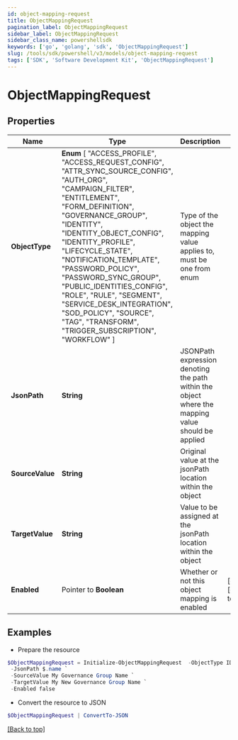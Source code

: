 ```yaml
---
id: object-mapping-request
title: ObjectMappingRequest
pagination_label: ObjectMappingRequest
sidebar_label: ObjectMappingRequest
sidebar_class_name: powershellsdk
keywords: ['go', 'golang', 'sdk', 'ObjectMappingRequest'] 
slug: /tools/sdk/powershell/v3/models/object-mapping-request
tags: ['SDK', 'Software Development Kit', 'ObjectMappingRequest']
---
```



# ObjectMappingRequest

## Properties

Name | Type | Description | Notes
------------ | ------------- | ------------- | -------------
**ObjectType** |   **Enum** [  "ACCESS_PROFILE",    "ACCESS_REQUEST_CONFIG",    "ATTR_SYNC_SOURCE_CONFIG",    "AUTH_ORG",    "CAMPAIGN_FILTER",    "ENTITLEMENT",    "FORM_DEFINITION",    "GOVERNANCE_GROUP",    "IDENTITY",    "IDENTITY_OBJECT_CONFIG",    "IDENTITY_PROFILE",    "LIFECYCLE_STATE",    "NOTIFICATION_TEMPLATE",    "PASSWORD_POLICY",    "PASSWORD_SYNC_GROUP",    "PUBLIC_IDENTITIES_CONFIG",    "ROLE",    "RULE",    "SEGMENT",    "SERVICE_DESK_INTEGRATION",    "SOD_POLICY",    "SOURCE",    "TAG",    "TRANSFORM",    "TRIGGER_SUBSCRIPTION",    "WORKFLOW" ] | Type of the object the mapping value applies to, must be one from enum | 
**JsonPath** |  **String** | JSONPath expression denoting the path within the object where the mapping value should be applied | 
**SourceValue** |  **String** | Original value at the jsonPath location within the object | 
**TargetValue** |  **String** | Value to be assigned at the jsonPath location within the object | 
**Enabled** |  Pointer to **Boolean** | Whether or not this object mapping is enabled | [optional] [default to $false]

## Examples

- Prepare the resource
```powershell
$ObjectMappingRequest = Initialize-ObjectMappingRequest  -ObjectType IDENTITY `
 -JsonPath $.name `
 -SourceValue My Governance Group Name `
 -TargetValue My New Governance Group Name `
 -Enabled false
```

- Convert the resource to JSON
```powershell
$ObjectMappingRequest | ConvertTo-JSON
```


[[Back to top]](#) 

